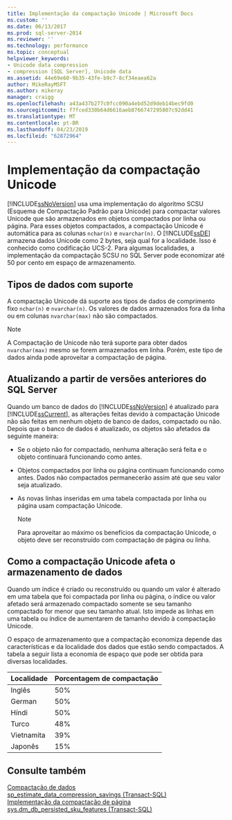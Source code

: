 ```yaml
---
title: Implementação da compactação Unicode | Microsoft Docs
ms.custom: ''
ms.date: 06/13/2017
ms.prod: sql-server-2014
ms.reviewer: ''
ms.technology: performance
ms.topic: conceptual
helpviewer_keywords:
- Unicode data compression
- compression [SQL Server], Unicode data
ms.assetid: 44e69e60-9b35-43fe-b9c7-8cf34eaea62a
author: MikeRayMSFT
ms.author: mikeray
manager: craigg
ms.openlocfilehash: a43a437b277c0fcc090a4ebd52d9deb14bec9fd0
ms.sourcegitcommit: f7fced330b64d6616aeb8766747295807c92dd41
ms.translationtype: MT
ms.contentlocale: pt-BR
ms.lasthandoff: 04/23/2019
ms.locfileid: "62872964"
---
```

# <a name="unicode-compression-implementation"></a>Implementação da compactação Unicode
  [!INCLUDE[ssNoVersion](../../includes/ssnoversion-md.md)] usa uma implementação do algoritmo SCSU (Esquema de Compactação Padrão para Unicode) para compactar valores Unicode que são armazenados em objetos compactados por linha ou página. Para esses objetos compactados, a compactação Unicode é automática para as colunas `nchar(n)` e `nvarchar(n)`. O [!INCLUDE[ssDE](../../includes/ssde-md.md)] armazena dados Unicode como 2 bytes, seja qual for a localidade. Isso é conhecido como codificação UCS-2. Para algumas localidades, a implementação da compactação SCSU no SQL Server pode economizar até 50 por cento em espaço de armazenamento.  
  
## <a name="supported-data-types"></a>Tipos de dados com suporte  
 A compactação Unicode dá suporte aos tipos de dados de comprimento fixo `nchar(n)` e `nvarchar(n)`. Os valores de dados armazenados fora da linha ou em colunas `nvarchar(max)` não são compactados.  
  
> [!NOTE]  
>  A Compactação de Unicode não terá suporte para obter dados `nvarchar(max)` mesmo se forem armazenados em linha. Porém, este tipo de dados ainda pode aproveitar a compactação de página.  
  
## <a name="upgrading-from-earlier-versions-of-sql-server"></a>Atualizando a partir de versões anteriores do SQL Server  
 Quando um banco de dados do [!INCLUDE[ssNoVersion](../../includes/ssnoversion-md.md)] é atualizado para [!INCLUDE[ssCurrent](../../includes/sscurrent-md.md)], as alterações feitas devido à compactação Unicode não são feitas em nenhum objeto de banco de dados, compactado ou não. Depois que o banco de dados é atualizado, os objetos são afetados da seguinte maneira:  
  
-   Se o objeto não for compactado, nenhuma alteração será feita e o objeto continuará funcionando como antes.  
  
-   Objetos compactados por linha ou página continuam funcionando como antes. Dados não compactados permanecerão assim até que seu valor seja atualizado.  
  
-   As novas linhas inseridas em uma tabela compactada por linha ou página usam compactação Unicode.  
  
    > [!NOTE]  
    >  Para aproveitar ao máximo os benefícios da compactação Unicode, o objeto deve ser reconstruído com compactação de página ou linha.  
  
## <a name="how-unicode-compression-affects-data-storage"></a>Como a compactação Unicode afeta o armazenamento de dados  
 Quando um índice é criado ou reconstruído ou quando um valor é alterado em uma tabela que foi compactada por linha ou página, o índice ou valor afetado será armazenado compactado somente se seu tamanho compactado for menor que seu tamanho atual. Isto impede as linhas em uma tabela ou índice de aumentarem de tamanho devido à compactação Unicode.  
  
 O espaço de armazenamento que a compactação economiza depende das características e da localidade dos dados que estão sendo compactados. A tabela a seguir lista a economia de espaço que pode ser obtida para diversas localidades.  
  
|Localidade|Porcentagem de compactação|  
|------------|-------------------------|  
|Inglês|50%|  
|German|50%|  
|Híndi|50%|  
|Turco|48%|  
|Vietnamita|39%|  
|Japonês|15%|  
  
## <a name="see-also"></a>Consulte também  
 [Compactação de dados](data-compression.md)   
 [sp_estimate_data_compression_savings &#40;Transact-SQL&#41;](/sql/relational-databases/system-stored-procedures/sp-estimate-data-compression-savings-transact-sql)   
 [Implementação da compactação de página](page-compression-implementation.md)   
 [sys.dm_db_persisted_sku_features &#40;Transact-SQL&#41;](/sql/relational-databases/system-dynamic-management-views/sys-dm-db-persisted-sku-features-transact-sql)  
  
  

